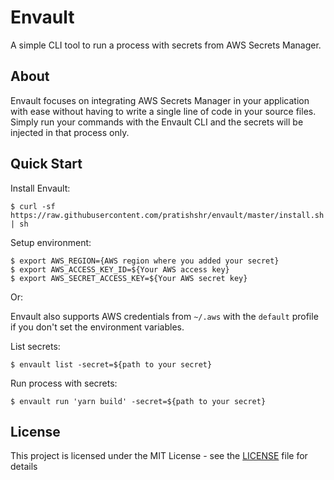 # Envault

A simple CLI tool to run a process with secrets from AWS Secrets Manager.

## About

Envault focuses on integrating AWS Secrets Manager in your application with ease without having to write a single line of code in your source files. Simply run your commands with the Envault CLI and the secrets will be injected in that process only.

## Quick Start

Install Envault:

```
$ curl -sf https://raw.githubusercontent.com/pratishshr/envault/master/install.sh | sh
```

Setup environment:

```
$ export AWS_REGION={AWS region where you added your secret}
$ export AWS_ACCESS_KEY_ID=${Your AWS access key}
$ export AWS_SECRET_ACCESS_KEY=${Your AWS secret key}
```

Or: <br>

Envault also supports AWS credentials from `~/.aws` with the `default` profile if you don't set the environment variables. <br>

List secrets:

```
$ envault list -secret=${path to your secret}
```

Run process with secrets:

```
$ envault run 'yarn build' -secret=${path to your secret}
```

## License

This project is licensed under the MIT License - see the [LICENSE](LICENSE) file for details

